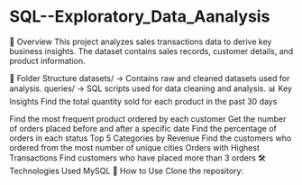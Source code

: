 # SQL--Exploratory_Data_Aanalysis

📌 Overview
This project analyzes sales transactions data to derive key business insights. The dataset contains sales records, customer details, and product information.

📂 Folder Structure
datasets/ → Contains raw and cleaned datasets used for analysis.
queries/ → SQL scripts used for data cleaning and analysis.
📊 Key Insights
Find the total quantity sold for each product in the past 30 days

Find the most frequent product ordered by each customer
Get the number of orders placed before and after a specific date
Find the percentage of orders in each status
Top 5 Categories by Revenue
Find the customers who ordered from the most number of unique cities
Orders with Highest Transactions
Find customers who have placed more than 3 orders
🛠️ Technologies Used
MySQL
📌 How to Use
Clone the repository:
